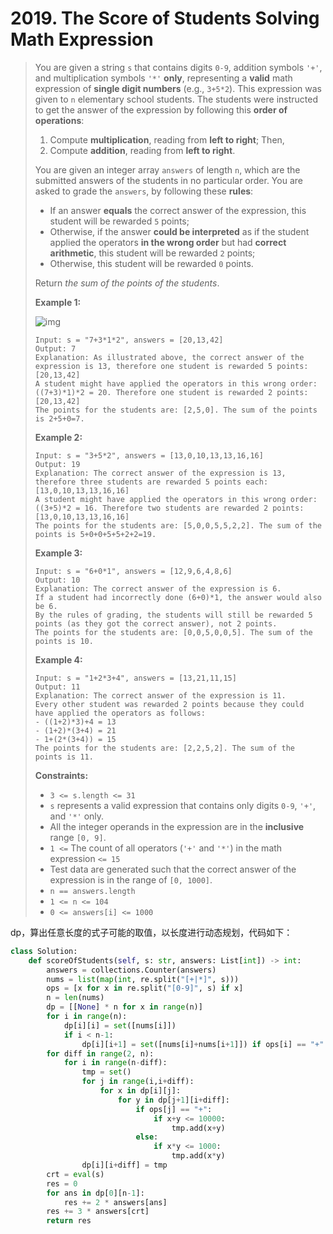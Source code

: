 # 2019. The Score of Students Solving Math Expression

> You are given a string `s` that contains digits `0-9`, addition symbols `'+'`, and multiplication symbols `'*'` **only**, representing a **valid** math expression of **single digit numbers** (e.g., `3+5*2`). This expression was given to `n` elementary school students. The students were instructed to get the answer of the expression by following this **order of operations**:
>
> 1. Compute **multiplication**, reading from **left to right**; Then,
> 2. Compute **addition**, reading from **left to right**.
>
> You are given an integer array `answers` of length `n`, which are the submitted answers of the students in no particular order. You are asked to grade the `answers`, by following these **rules**:
>
> - If an answer **equals** the correct answer of the expression, this student will be rewarded `5` points;
> - Otherwise, if the answer **could be interpreted** as if the student applied the operators **in the wrong order** but had **correct arithmetic**, this student will be rewarded `2` points;
> - Otherwise, this student will be rewarded `0` points.
>
> Return *the sum of the points of the students*.
>
>  
>
> **Example 1:**
>
> ![img](https://assets.leetcode.com/uploads/2021/09/17/student_solving_math.png)
>
> ```
> Input: s = "7+3*1*2", answers = [20,13,42]
> Output: 7
> Explanation: As illustrated above, the correct answer of the expression is 13, therefore one student is rewarded 5 points: [20,13,42]
> A student might have applied the operators in this wrong order: ((7+3)*1)*2 = 20. Therefore one student is rewarded 2 points: [20,13,42]
> The points for the students are: [2,5,0]. The sum of the points is 2+5+0=7.
> ```
>
> **Example 2:**
>
> ```
> Input: s = "3+5*2", answers = [13,0,10,13,13,16,16]
> Output: 19
> Explanation: The correct answer of the expression is 13, therefore three students are rewarded 5 points each: [13,0,10,13,13,16,16]
> A student might have applied the operators in this wrong order: ((3+5)*2 = 16. Therefore two students are rewarded 2 points: [13,0,10,13,13,16,16]
> The points for the students are: [5,0,0,5,5,2,2]. The sum of the points is 5+0+0+5+5+2+2=19.
> ```
>
> **Example 3:**
>
> ```
> Input: s = "6+0*1", answers = [12,9,6,4,8,6]
> Output: 10
> Explanation: The correct answer of the expression is 6.
> If a student had incorrectly done (6+0)*1, the answer would also be 6.
> By the rules of grading, the students will still be rewarded 5 points (as they got the correct answer), not 2 points.
> The points for the students are: [0,0,5,0,0,5]. The sum of the points is 10.
> ```
>
> **Example 4:**
>
> ```
> Input: s = "1+2*3+4", answers = [13,21,11,15]
> Output: 11
> Explanation: The correct answer of the expression is 11.
> Every other student was rewarded 2 points because they could have applied the operators as follows:
> - ((1+2)*3)+4 = 13
> - (1+2)*(3+4) = 21
> - 1+(2*(3+4)) = 15
> The points for the students are: [2,2,5,2]. The sum of the points is 11.
> ```
>
>  
>
> **Constraints:**
>
> - `3 <= s.length <= 31`
> - `s` represents a valid expression that contains only digits `0-9`, `'+'`, and `'*'` only.
> - All the integer operands in the expression are in the **inclusive** range `[0, 9]`.
> - `1 <=` The count of all operators (`'+'` and `'*'`) in the math expression `<= 15`
> - Test data are generated such that the correct answer of the expression is in the range of `[0, 1000]`.
> - `n == answers.length`
> - `1 <= n <= 104`
> - `0 <= answers[i] <= 1000`

dp，算出任意长度的式子可能的取值，以长度进行动态规划，代码如下：

```python
class Solution:
    def scoreOfStudents(self, s: str, answers: List[int]) -> int:
        answers = collections.Counter(answers)
        nums = list(map(int, re.split("[+|*]", s)))
        ops = [x for x in re.split("[0-9]", s) if x]
        n = len(nums)
        dp = [[None] * n for x in range(n)]
        for i in range(n):
            dp[i][i] = set([nums[i]])
            if i < n-1:
                dp[i][i+1] = set([nums[i]+nums[i+1]]) if ops[i] == "+" else set([nums[i]*nums[i+1]])
        for diff in range(2, n):
            for i in range(n-diff):
                tmp = set()
                for j in range(i,i+diff):
                    for x in dp[i][j]:
                        for y in dp[j+1][i+diff]:
                            if ops[j] == "+":
                                if x+y <= 10000:
                                    tmp.add(x+y)
                            else:
                                if x*y <= 1000:
                                    tmp.add(x*y)
                dp[i][i+diff] = tmp
        crt = eval(s)
        res = 0
        for ans in dp[0][n-1]:
            res += 2 * answers[ans]
        res += 3 * answers[crt]
        return res
```

